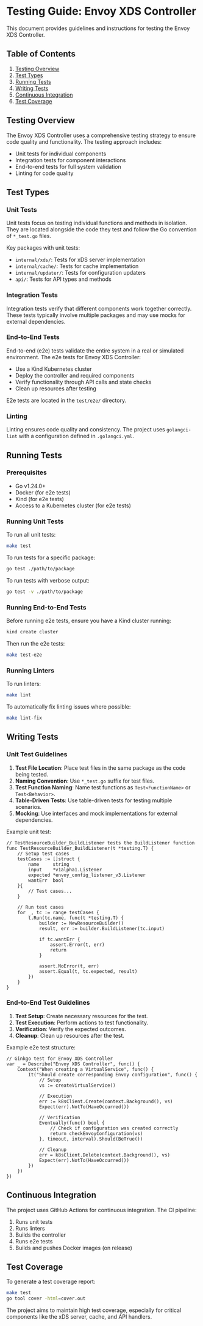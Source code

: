 # Testing Guide: Envoy XDS Controller

This document provides guidelines and instructions for testing the Envoy XDS Controller.

## Table of Contents

1. [Testing Overview](#testing-overview)
2. [Test Types](#test-types)
3. [Running Tests](#running-tests)
4. [Writing Tests](#writing-tests)
5. [Continuous Integration](#continuous-integration)
6. [Test Coverage](#test-coverage)

## Testing Overview

The Envoy XDS Controller uses a comprehensive testing strategy to ensure code quality and functionality. The testing approach includes:

- Unit tests for individual components
- Integration tests for component interactions
- End-to-end tests for full system validation
- Linting for code quality

## Test Types

### Unit Tests

Unit tests focus on testing individual functions and methods in isolation. They are located alongside the code they test and follow the Go convention of `*_test.go` files.

Key packages with unit tests:
- `internal/xds/`: Tests for xDS server implementation
- `internal/cache/`: Tests for cache implementation
- `internal/updater/`: Tests for configuration updaters
- `api/`: Tests for API types and methods

### Integration Tests

Integration tests verify that different components work together correctly. These tests typically involve multiple packages and may use mocks for external dependencies.

### End-to-End Tests

End-to-end (e2e) tests validate the entire system in a real or simulated environment. The e2e tests for Envoy XDS Controller:

- Use a Kind Kubernetes cluster
- Deploy the controller and required components
- Verify functionality through API calls and state checks
- Clean up resources after testing

E2e tests are located in the `test/e2e/` directory.

### Linting

Linting ensures code quality and consistency. The project uses `golangci-lint` with a configuration defined in `.golangci.yml`.

## Running Tests

### Prerequisites

- Go v1.24.0+
- Docker (for e2e tests)
- Kind (for e2e tests)
- Access to a Kubernetes cluster (for e2e tests)

### Running Unit Tests

To run all unit tests:

```bash
make test
```

To run tests for a specific package:

```bash
go test ./path/to/package
```

To run tests with verbose output:

```bash
go test -v ./path/to/package
```

### Running End-to-End Tests

Before running e2e tests, ensure you have a Kind cluster running:

```bash
kind create cluster
```

Then run the e2e tests:

```bash
make test-e2e
```

### Running Linters

To run linters:

```bash
make lint
```

To automatically fix linting issues where possible:

```bash
make lint-fix
```

## Writing Tests

### Unit Test Guidelines

1. **Test File Location**: Place test files in the same package as the code being tested.
2. **Naming Convention**: Use `*_test.go` suffix for test files.
3. **Test Function Naming**: Name test functions as `Test<FunctionName>` or `Test<Behavior>`.
4. **Table-Driven Tests**: Use table-driven tests for testing multiple scenarios.
5. **Mocking**: Use interfaces and mock implementations for external dependencies.

Example unit test:

```
// TestResourceBuilder_BuildListener tests the BuildListener function
func TestResourceBuilder_BuildListener(t *testing.T) {
    // Setup test cases
    testCases := []struct {
        name     string
        input    *v1alpha1.Listener
        expected *envoy_config_listener_v3.Listener
        wantErr  bool
    }{
        // Test cases...
    }

    // Run test cases
    for _, tc := range testCases {
        t.Run(tc.name, func(t *testing.T) {
            builder := NewResourceBuilder()
            result, err := builder.BuildListener(tc.input)

            if tc.wantErr {
                assert.Error(t, err)
                return
            }

            assert.NoError(t, err)
            assert.Equal(t, tc.expected, result)
        })
    }
}
```

### End-to-End Test Guidelines

1. **Test Setup**: Create necessary resources for the test.
2. **Test Execution**: Perform actions to test functionality.
3. **Verification**: Verify the expected outcomes.
4. **Cleanup**: Clean up resources after the test.

Example e2e test structure:

```
// Ginkgo test for Envoy XDS Controller
var _ = Describe("Envoy XDS Controller", func() {
    Context("When creating a VirtualService", func() {
        It("Should create corresponding Envoy configuration", func() {
            // Setup
            vs := createVirtualService()

            // Execution
            err := k8sClient.Create(context.Background(), vs)
            Expect(err).NotTo(HaveOccurred())

            // Verification
            Eventually(func() bool {
                // Check if configuration was created correctly
                return checkEnvoyConfiguration(vs)
            }, timeout, interval).Should(BeTrue())

            // Cleanup
            err = k8sClient.Delete(context.Background(), vs)
            Expect(err).NotTo(HaveOccurred())
        })
    })
})
```

## Continuous Integration

The project uses GitHub Actions for continuous integration. The CI pipeline:

1. Runs unit tests
2. Runs linters
3. Builds the controller
4. Runs e2e tests
5. Builds and pushes Docker images (on release)

## Test Coverage

To generate a test coverage report:

```bash
make test
go tool cover -html=cover.out
```

The project aims to maintain high test coverage, especially for critical components like the xDS server, cache, and API handlers.

